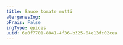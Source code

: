 ```yaml
---
title: Sauce tomate mutti
alergenesIng:
pFrais: False
ingType: epices
uuid: 6a0f7701-8841-4f36-b325-04e13fc02cea
---
```

